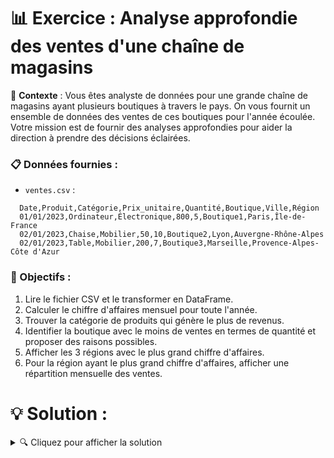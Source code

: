 

# 📊 Exercice : Analyse approfondie des ventes d'une chaîne de magasins

🎯 **Contexte** : 
Vous êtes analyste de données pour une grande chaîne de magasins ayant plusieurs boutiques à travers le pays. On vous fournit un ensemble de données des ventes de ces boutiques pour l'année écoulée. Votre mission est de fournir des analyses approfondies pour aider la direction à prendre des décisions éclairées.

### 📋 Données fournies :

- `ventes.csv` :

```
  Date,Produit,Catégorie,Prix_unitaire,Quantité,Boutique,Ville,Région
  01/01/2023,Ordinateur,Électronique,800,5,Boutique1,Paris,Île-de-France
  02/01/2023,Chaise,Mobilier,50,10,Boutique2,Lyon,Auvergne-Rhône-Alpes
  02/01/2023,Table,Mobilier,200,7,Boutique3,Marseille,Provence-Alpes-Côte d'Azur
```

### 🚀 Objectifs :

1. Lire le fichier CSV et le transformer en DataFrame.
2. Calculer le chiffre d'affaires mensuel pour toute l'année.
3. Trouver la catégorie de produits qui génère le plus de revenus.
4. Identifier la boutique avec le moins de ventes en termes de quantité et proposer des raisons possibles.
5. Afficher les 3 régions avec le plus grand chiffre d'affaires.
6. Pour la région ayant le plus grand chiffre d'affaires, afficher une répartition mensuelle des ventes.



# 💡 Solution :

<details>
  <summary>🔍 Cliquez pour afficher la solution</summary>
  
  ```python
    import pandas as pd
  
    # 1. Lire le fichier CSV et le transformer en DataFrame.
    df = pd.read_csv('ventes.csv')
    df['Date'] = pd.to_datetime(df['Date'])
    
    # 2. Calculer le chiffre d'affaires mensuel pour toute l'année.
    df['Chiffre_daffaires'] = df['Prix_unitaire'] * df['Quantité']
    chiffre_daffaires_mensuel = df.groupby(df['Date'].dt.month)['Chiffre_daffaires'].sum()
    print(chiffre_daffaires_mensuel)
    
    # 3. Trouver la catégorie de produits qui génère le plus de revenus.
    categorie_top = df.groupby('Catégorie')['Chiffre_daffaires'].sum().idxmax()
    print(f"Catégorie la plus rentable : {categorie_top}")
    
    # 4. Identifier la boutique avec le moins de ventes en termes de quantité.
    boutique_moins_ventes = df.groupby('Boutique')['Quantité'].sum().idxmin()
    print(f"Boutique avec le moins de ventes : {boutique_moins_ventes}")
    # (Pour proposer des raisons possibles, une analyse plus approfondie des données et du contexte serait nécessaire)
    
    # 5. Afficher les 3 régions avec le plus grand chiffre d'affaires.
    top_regions = df.groupby('Région')['Chiffre_daffaires'].sum().nlargest(3)
    print(top_regions)
    
    # 6. Pour la région ayant le plus grand chiffre d'affaires, afficher une répartition mensuelle des ventes.
    region_max = top_regions.idxmax()
    ventes_region_max = df[df['Région'] == region_max].groupby(df['Date'].dt.month)['Chiffre_daffaires'].sum()
    print(f"Répartition mensuelle des ventes pour {region_max} :")
    print(ventes_region_max)
  ```

</details>


